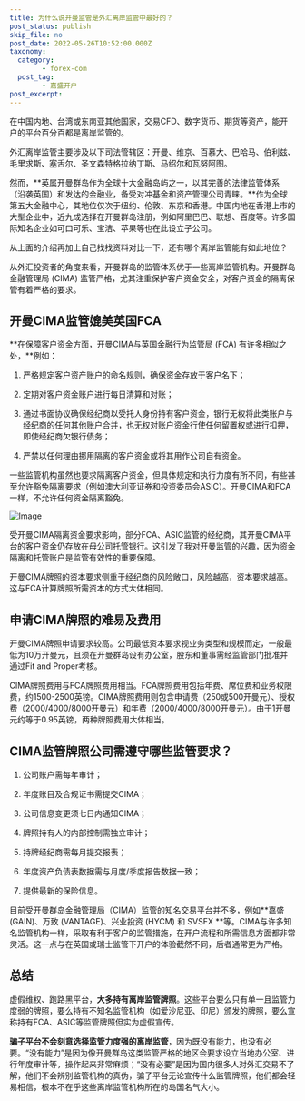 ```yaml
---
title: 为什么说开曼监管是外汇离岸监管中最好的？
post_status: publish
skip_file: no
post_date: 2022-05-26T10:52:00.000Z
taxonomy:
  category:
        - forex-com
  post_tag:
        - 嘉盛开户
post_excerpt: 
---
```

在中国内地、台湾或东南亚其他国家，交易CFD、数字货币、期货等资产，能开户的平台百分百都是离岸监管的。

外汇离岸监管主要涉及以下司法管辖区：开曼、维京、百慕大、巴哈马、伯利兹、毛里求斯、塞舌尔、圣文森特格拉纳丁斯、马绍尔和瓦努阿图。

然而，**英属开曼群岛作为全球十大金融岛屿之一，以其完善的法律监管体系（沿袭英国）和发达的金融业，备受对冲基金和资产管理公司青睐。**作为全球第五大金融中心，其地位仅次于纽约、伦敦、东京和香港。中国内地在香港上市的大型企业中，近九成选择在开曼群岛注册，例如阿里巴巴、联想、百度等。许多国际知名企业如可口可乐、宝洁、苹果等也在此设立子公司。

从上面的介绍再加上自己找找资料对比一下，还有哪个离岸监管能有如此地位？

从外汇投资者的角度来看，开曼群岛的监管体系优于一些离岸监管机构。开曼群岛金融管理局 (CIMA) 监管严格，尤其注重保护客户资金安全，对客户资金的隔离保管有着严格的要求。

## 开曼CIMA监管媲美英国FCA

**在保障客户资金方面，开曼CIMA与英国金融行为监管局 (FCA) 有许多相似之处，**例如：

1. 严格规定客户资产账户的命名规则，确保资金存放于客户名下；

1. 定期对客户资金账户进行每日清算和对账；

1. 通过书面协议确保经纪商以受托人身份持有客户资金，银行无权将此类账户与经纪商的任何其他账户合并，也无权对账户资金行使任何留置权或进行扣押，即使经纪商欠银行债务；

1. 严禁以任何理由挪用隔离的客户资金或将其用作公司自有资金。

一些监管机构虽然也要求隔离客户资金，但具体规定和执行力度有所不同，有些甚至允许豁免隔离要求（例如澳大利亚证券和投资委员会ASIC）。开曼CIMA和FCA一样，不允许任何资金隔离豁免。

![Image](https://prod-files-secure.s3.us-west-2.amazonaws.com/39ed1227-6d7d-4570-be36-9ccd4a2c4241/bd849744-3fcb-4a37-8312-357962c8f065/image.png?X-Amz-Algorithm=AWS4-HMAC-SHA256&X-Amz-Content-Sha256=UNSIGNED-PAYLOAD&X-Amz-Credential=ASIAZI2LB466QAS4265R%2F20250629%2Fus-west-2%2Fs3%2Faws4_request&X-Amz-Date=20250629T221331Z&X-Amz-Expires=3600&X-Amz-Security-Token=IQoJb3JpZ2luX2VjELT%2F%2F%2F%2F%2F%2F%2F%2F%2F%2FwEaCXVzLXdlc3QtMiJHMEUCIQDLT8DsIMUIrhiVTvnXH3yekxlgNwy2L%2BgW%2FlenbGYgqQIgOAj1OfvCDxV08fgd40mrBsbp0F4ADKBmzEvHzFGCa98qiAQIrf%2F%2F%2F%2F%2F%2F%2F%2F%2F%2FARAAGgw2Mzc0MjMxODM4MDUiDPYpZJrSRjm5uucCtCrcA5%2FnR1ChsnHJ0m6gty14MPKVDQvXUtDo42QUx1D7BwG2ppDCSC8p79OtMlRvQvgxHkrltuLui85kqQDfn%2FijZDtvUEFZsQEouqq7npXC0ooKNVAmxewhL3g2QsuZ9YhjqKXAKIJJh8z0lXwI7yShKBJ4cJFa9%2BHmrpg%2FznIDCctk%2BNMKKvR3uHiKxBbAzcG%2F86oDG%2F9Jqyv2vCztcqWIbbEqfA0IsWZV%2FARVMwBJqFSY8Et%2FPexFlEKr7bNEakYbWdfaNuZsOaCI3Xkm81ehTFbi0kFsIxytVqdEFVHNcvhRniD26YfO0g0CADmKlv%2FSi2hR%2Fb0S73ubvQ69DEk42xv%2BFhSniKc%2FDxovV5GkaROdCNX24Z9I1ieKV9JbmKdm%2BTauw2DiXqusaxP7ItozzKmd6lVnYXpnPJGu33URXCnBhIhuuOBFdOzOPDtPMFllWXNXnaNhemQ%2FeA%2Bu8OQwyr8Azp60fuuOdb8%2BQaETK8cr6oXbBdL2Lc%2BuVe1IJLDhj8%2BpNc7WY0qJxqT6mLBYJPE2Ch5MU4zD9rYcCsraO%2FhU3eCPG4Nik3tCYgfXytLAuBLS4b%2Bh8wOYk99xIRDFjHER5sHnUCkm5zUnGH%2F3lSUXiFNYbh842wJWuR58MISyhsMGOqUBaO%2BdoK79qMo7SAXsRPgRab8rGPdaXNyxULrmADs5sCCfe2tr%2BQpgD869q2nWILGly4qen2ClVNNPoZpsU8OPGJN%2Fb93P3qq%2FOGiYVpPDCpJB1t6yJLFrEOZZKwWbwk6u8LPKu31qWhZDGQtHsfo7Zbp4xTWNPbYuD3UL%2BAwa7UEVrRaQ9CEl8BooopYz7ER15pz4tOh9U4sl4un75yRyiQZ8KTVP&X-Amz-Signature=97aedf6e1bfa6d83cb9c79d6e1e090924ea30362137b93ad2a7011d563e0d02b&X-Amz-SignedHeaders=host&x-amz-checksum-mode=ENABLED&x-id=GetObject)

受开曼CIMA隔离资金要求影响，部分FCA、ASIC监管的经纪商，其开曼CIMA平台的客户资金仍存放在母公司托管银行。这引发了我对开曼监管的兴趣，因为资金隔离和托管账户是监管有效性的重要保障。

开曼CIMA牌照的资本要求侧重于经纪商的风险敞口，风险越高，资本要求越高。这与FCA计算牌照所需资本的方式大体相同。

## **申请CIMA牌照的难易及费用**

开曼CIMA牌照申请要求较高。公司最低资本要求视业务类型和规模而定，一般最低为10万开曼元，且须在开曼群岛设有办公室，股东和董事需经监管部门批准并通过Fit and Proper考核。

CIMA牌照费用与FCA牌照费用相当。FCA牌照费用包括年费、席位费和业务权限费，约1500-2500英镑。CIMA牌照费用则包含申请费（250或500开曼元）、授权费（2000/4000/8000开曼元）和年费（2000/4000/8000开曼元）。由于1开曼元约等于0.95英镑，两种牌照费用大体相当。

## CIMA监管牌照公司需遵守哪些监管要求？

1. 公司账户需每年审计；

1. 年度账目及合规证书需提交CIMA；

1. 公司信息变更须七日内通知CIMA；

1. 牌照持有人的内部控制需独立审计；

1. 持牌经纪商需每月提交报表；

1. 年度资产负债表数据需与月度/季度报告数据一致；

1. 提供最新的保险信息。

目前受开曼群岛金融管理局（CIMA）监管的知名交易平台并不多，例如**嘉盛 (GAIN)、万致 (VANTAGE)、兴业投资 (HYCM) 和 SVSFX **等。CIMA与许多知名监管机构一样，采取有利于客户的监管措施，在开户流程和所需信息方面都非常灵活。这一点与在英国或瑞士监管下开户的体验截然不同，后者通常更为严格。

## 总结

虚假维权、跑路黑平台，**大多持有离岸监管牌照**。这些平台要么只有单一且监管力度弱的牌照，要么持有不知名监管机构（如爱沙尼亚、印尼）颁发的牌照，要么宣称持有FCA、ASIC等监管牌照但实为虚假宣传。

**骗子平台不会刻意选择监管力度强的离岸监管**，因为既没有能力，也没有必要。“没有能力”是因为像开曼群岛这类监管严格的地区会要求设立当地办公室、进行年度审计等，操作起来非常麻烦；“没有必要”是因为国内很多人对外汇交易不了解，他们不会辨别监管机构的真伪，骗子平台无论宣传什么监管牌照，他们都会轻易相信，根本不在乎这些离岸监管机构所在的岛国名气大小。